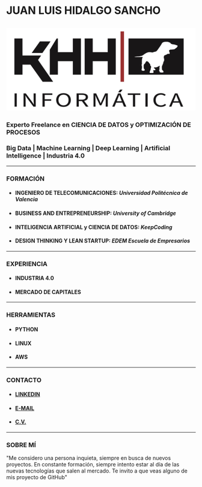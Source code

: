 # JUAN LUIS HIDALGO SANCHO
![This is me](ajustado.jpg)
-----------------------------------------
### Experto Freelance en CIENCIA DE DATOS y OPTIMIZACIÓN DE PROCESOS 
### Big Data | Machine Learning | Deep Learning | Artificial Intelligence | Industria 4.0
------------------------------------------
### FORMACIÓN
* #### INGENIERO DE TELECOMUNICACIONES: ***Universidad Politécnica de Valencia***
* #### BUSINESS AND ENTREPRENEURSHIP: ***University of Cambridge***
* #### INTELIGENCIA ARTIFICIAL y CIENCIA DE DATOS: ***KeepCoding***
* #### DESIGN THINKING Y LEAN STARTUP: ***EDEM Escuela de Empresarios***
-------------------------------------------
### EXPERIENCIA
* #### INDUSTRIA 4.0
* #### MERCADO DE CAPITALES
-----------------------------------------
### HERRAMIENTAS
* #### PYTHON
* #### LINUX
* #### AWS
---------------------------------------------
### CONTACTO
* #### [LINKEDIN]
* #### [E-MAIL]
* #### [C.V.]
------------------------------------------
### SOBRE MÍ
"Me considero una persona inquieta, siempre en busca de nuevos proyectos. 
En constante formación, siempre intento estar al día de las nuevas tecnologías
que salen al mercado.
Te invito a que veas alguno de mis proyecto de GitHub"

[LINKEDIN]:https://www.linkedin.com/in/juanluishidalgo/
[E-MAIL]:mailto:jhidalgo@khhinformatica.com
[C.V.]:cv.pdf


